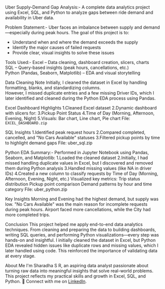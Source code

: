 Uber Supply-Demand Gap Analysis:-
A complete data analytics project using Excel, SQL, and Python to analyze gaps between ride demand and availability in Uber data.

Problem Statement:-
Uber faces an imbalance between supply and demand—especially during peak hours. The goal of this project is to:
- Understand when and where the demand exceeds the supply
- Identify the major causes of failed requests
- Provide clear, visual insights to solve these issues

Tools Used:-
Excel – Data cleaning, dashboard creation, slicers, charts  
SQL – Query-based insights (peak hours, cancellations, etc.)  
Python (Pandas, Seaborn, Matplotlib) – EDA and visual storytelling

Data Cleaning Note
Initially, I cleaned the dataset in Excel by handling formatting, blanks, and standardizing columns.  
However, I missed duplicate entries and a few missing Driver IDs, which I later identified and cleaned during the Python EDA process using Pandas.

Excel Dashboard Highlights
1.Cleaned Excel dataset
2.Dynamic dashboard with slicers for:
3.Pickup Point Status
4.Time of Day (Morning, Afternoon, Evening, Night)
5.Visuals: Bar chart, Line chart, Pie chart
File: `EXCEL_DASHBOARD.zip`

SQL Insights
1.Identified peak request hours
2.Compared completed, cancelled, and "No Cars Available" statuses
3.Filtered pickup points by time to highlight demand gaps
File: uber_sql.zip

Python EDA Summary:-
Performed in Jupyter Notebook using Pandas, Seaborn, and Matplotlib:
1.Loaded the cleaned dataset
2.Initially, I had missed handling duplicate values in Excel, but I discovered and removed them during Python analysis
3.Handled missing values (like NA in driver IDs)
4.Created a new column to classify requests by Time of Day (Morning, Afternoon, Evening, Night, etc.)
Visualized key metrics:
Trip status distribution
Pickup point comparison
Demand patterns by hour and time category
File: uber_python.zip

Key Insights
Morning and Evening had the highest demand, but supply was low.
"No Cars Available" was the main reason for incomplete requests during peak hours.
Airport faced more cancellations, while the City had more completed trips.

 Conclusion
This project helped me apply end-to-end data analytics techniques.
From cleaning and preparing the data to building dashboards, writing SQL queries, and performing Python visualizations—every step was hands-on and insightful.
I initially cleaned the dataset in Excel, but Python EDA revealed hidden issues like duplicate rows and missing values, which I later handled using code. 
This reinforced the importance of validating data at every stage.

About Me
I'm Sharadha S R, an aspiring data analyst passionate about turning raw data into meaningful insights that solve real-world problems.
This project reflects my practical skills and growth in Excel, SQL, and Python.
📌 Connect with me on [LinkedIn](https://www.linkedin.com/in/sharadha).
